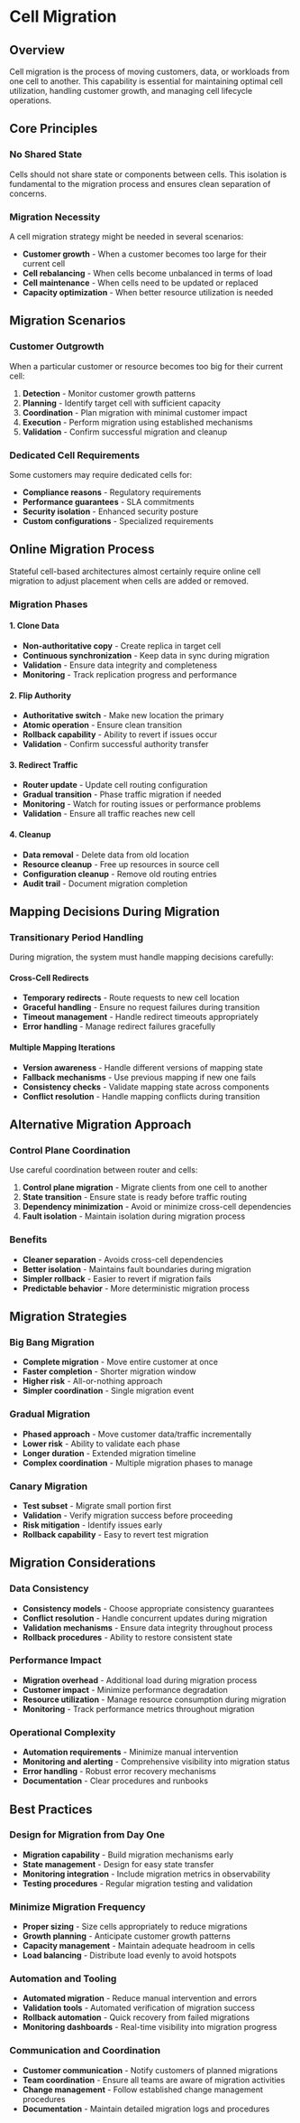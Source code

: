 # Cell Migration

## Overview

Cell migration is the process of moving customers, data, or workloads from one cell to another. This capability is essential for maintaining optimal cell utilization, handling customer growth, and managing cell lifecycle operations.

## Core Principles

### No Shared State
Cells should not share state or components between cells. This isolation is fundamental to the migration process and ensures clean separation of concerns.

### Migration Necessity
A cell migration strategy might be needed in several scenarios:
- **Customer growth** - When a customer becomes too large for their current cell
- **Cell rebalancing** - When cells become unbalanced in terms of load
- **Cell maintenance** - When cells need to be updated or replaced
- **Capacity optimization** - When better resource utilization is needed

## Migration Scenarios

### Customer Outgrowth
When a particular customer or resource becomes too big for their current cell:

1. **Detection** - Monitor customer growth patterns
2. **Planning** - Identify target cell with sufficient capacity
3. **Coordination** - Plan migration with minimal customer impact
4. **Execution** - Perform migration using established mechanisms
5. **Validation** - Confirm successful migration and cleanup

### Dedicated Cell Requirements
Some customers may require dedicated cells for:
- **Compliance reasons** - Regulatory requirements
- **Performance guarantees** - SLA commitments
- **Security isolation** - Enhanced security posture
- **Custom configurations** - Specialized requirements

## Online Migration Process

Stateful cell-based architectures almost certainly require online cell migration to adjust placement when cells are added or removed.

### Migration Phases

#### 1. Clone Data
- **Non-authoritative copy** - Create replica in target cell
- **Continuous synchronization** - Keep data in sync during migration
- **Validation** - Ensure data integrity and completeness
- **Monitoring** - Track replication progress and performance

#### 2. Flip Authority
- **Authoritative switch** - Make new location the primary
- **Atomic operation** - Ensure clean transition
- **Rollback capability** - Ability to revert if issues occur
- **Validation** - Confirm successful authority transfer

#### 3. Redirect Traffic
- **Router update** - Update cell routing configuration
- **Gradual transition** - Phase traffic migration if needed
- **Monitoring** - Watch for routing issues or performance problems
- **Validation** - Ensure all traffic reaches new cell

#### 4. Cleanup
- **Data removal** - Delete data from old location
- **Resource cleanup** - Free up resources in source cell
- **Configuration cleanup** - Remove old routing entries
- **Audit trail** - Document migration completion

## Mapping Decisions During Migration

### Transitionary Period Handling
During migration, the system must handle mapping decisions carefully:

#### Cross-Cell Redirects
- **Temporary redirects** - Route requests to new cell location
- **Graceful handling** - Ensure no request failures during transition
- **Timeout management** - Handle redirect timeouts appropriately
- **Error handling** - Manage redirect failures gracefully

#### Multiple Mapping Iterations
- **Version awareness** - Handle different versions of mapping state
- **Fallback mechanisms** - Use previous mapping if new one fails
- **Consistency checks** - Validate mapping state across components
- **Conflict resolution** - Handle mapping conflicts during transition

## Alternative Migration Approach

### Control Plane Coordination
Use careful coordination between router and cells:

1. **Control plane migration** - Migrate clients from one cell to another
2. **State transition** - Ensure state is ready before traffic routing
3. **Dependency minimization** - Avoid or minimize cross-cell dependencies
4. **Fault isolation** - Maintain isolation during migration process

### Benefits
- **Cleaner separation** - Avoids cross-cell dependencies
- **Better isolation** - Maintains fault boundaries during migration
- **Simpler rollback** - Easier to revert if migration fails
- **Predictable behavior** - More deterministic migration process

## Migration Strategies

### Big Bang Migration
- **Complete migration** - Move entire customer at once
- **Faster completion** - Shorter migration window
- **Higher risk** - All-or-nothing approach
- **Simpler coordination** - Single migration event

### Gradual Migration
- **Phased approach** - Move customer data/traffic incrementally
- **Lower risk** - Ability to validate each phase
- **Longer duration** - Extended migration timeline
- **Complex coordination** - Multiple migration phases to manage

### Canary Migration
- **Test subset** - Migrate small portion first
- **Validation** - Verify migration success before proceeding
- **Risk mitigation** - Identify issues early
- **Rollback capability** - Easy to revert test migration

## Migration Considerations

### Data Consistency
- **Consistency models** - Choose appropriate consistency guarantees
- **Conflict resolution** - Handle concurrent updates during migration
- **Validation mechanisms** - Ensure data integrity throughout process
- **Rollback procedures** - Ability to restore consistent state

### Performance Impact
- **Migration overhead** - Additional load during migration process
- **Customer impact** - Minimize performance degradation
- **Resource utilization** - Manage resource consumption during migration
- **Monitoring** - Track performance metrics throughout migration

### Operational Complexity
- **Automation requirements** - Minimize manual intervention
- **Monitoring and alerting** - Comprehensive visibility into migration status
- **Error handling** - Robust error recovery mechanisms
- **Documentation** - Clear procedures and runbooks

## Best Practices

### Design for Migration from Day One
- **Migration capability** - Build migration mechanisms early
- **State management** - Design for easy state transfer
- **Monitoring integration** - Include migration metrics in observability
- **Testing procedures** - Regular migration testing and validation

### Minimize Migration Frequency
- **Proper sizing** - Size cells appropriately to reduce migrations
- **Growth planning** - Anticipate customer growth patterns
- **Capacity management** - Maintain adequate headroom in cells
- **Load balancing** - Distribute load evenly to avoid hotspots

### Automation and Tooling
- **Automated migration** - Reduce manual intervention and errors
- **Validation tools** - Automated verification of migration success
- **Rollback automation** - Quick recovery from failed migrations
- **Monitoring dashboards** - Real-time visibility into migration progress

### Communication and Coordination
- **Customer communication** - Notify customers of planned migrations
- **Team coordination** - Ensure all teams are aware of migration activities
- **Change management** - Follow established change management procedures
- **Documentation** - Maintain detailed migration logs and procedures